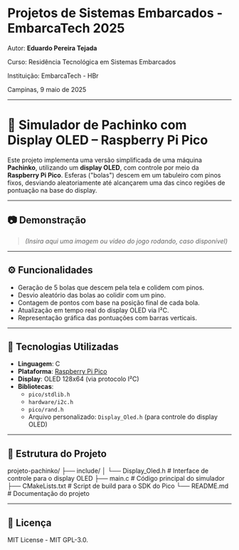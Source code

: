 
# Projetos de Sistemas Embarcados - EmbarcaTech 2025

Autor: **Eduardo Pereira Tejada**

Curso: Residência Tecnológica em Sistemas Embarcados

Instituição: EmbarcaTech - HBr

Campinas, 9 maio de 2025

---

# 🎰 Simulador de Pachinko com Display OLED – Raspberry Pi Pico

Este projeto implementa uma versão simplificada de uma máquina **Pachinko**, utilizando um **display OLED**, com controle por meio da **Raspberry Pi Pico**. Esferas ("bolas") descem em um tabuleiro com pinos fixos, desviando aleatoriamente até alcançarem uma das cinco regiões de pontuação na base do display.

---

## 📷 Demonstração

> *(Insira aqui uma imagem ou vídeo do jogo rodando, caso disponível)*

---

## ⚙️ Funcionalidades

- Geração de 5 bolas que descem pela tela e colidem com pinos.
- Desvio aleatório das bolas ao colidir com um pino.
- Contagem de pontos com base na posição final de cada bola.
- Atualização em tempo real do display OLED via I²C.
- Representação gráfica das pontuações com barras verticais.

---

## 🔧 Tecnologias Utilizadas

- **Linguagem**: C  
- **Plataforma**: [Raspberry Pi Pico](https://www.raspberrypi.com/products/raspberry-pi-pico/)  
- **Display**: OLED 128x64 (via protocolo I²C)  
- **Bibliotecas**:
  - `pico/stdlib.h`
  - `hardware/i2c.h`
  - `pico/rand.h`
  - Arquivo personalizado: `Display_Oled.h` (para controle do display OLED)

---

## 📁 Estrutura do Projeto

projeto-pachinko/
├── include/
│ └── Display_Oled.h # Interface de controle para o display OLED
├── main.c # Código principal do simulador
├── CMakeLists.txt # Script de build para o SDK do Pico
└── README.md # Documentação do projeto

---

## 📜 Licença
MIT License - MIT GPL-3.0.

